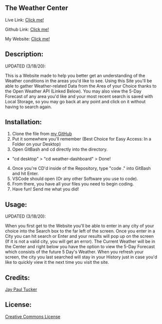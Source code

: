 ## The Weather Center
Live Link:  [Click me!](https://jayptucker.github.io/weather-dashboard/)

Github Link: [Click me!](https://github.com/JayPTucker/weather-dashboard)

My Website:  [Click me!](https://jayptucker.github.io/)

## Description:
UPDATED (3/18/20):

This is a Website made to help you better get an understanding of the Weather conditions in the areas you'd like to see.  Using this Site you'll be able to gather Weather-related Data from the Area of your Choice thanks to the Open Weather API (Linked Below).  You may also view the 5-Day Forecast of any area you'd like and your most recent search is saved with Local Storage, so you may go back at any point and click on it without having to search again.

## Installation:
1. Clone the file from [my GitHub](https://github.com/JayPTucker)
2. Put it somewhere you'll remember (Best Choice for Easy Access: In a Folder on your Desktop)
3. Open GitBash and cd directly into the directory.
- "cd desktop" > "cd weather-dashboard" > Done!
4. Once you're CD'd inside of the Repository, type "code ." into GitBash and hit Enter.
5. VSCode should open (Or any other Software you use to code).
6. From there, you have all your files you need to begin coding.
7. Have fun! Send me what you did!

## Usage:
UPDATED (3/18/20):

When you first get to the Website you'll be able to enter in any city of your choice into the Search box to the far left of the screen.  Once you enter in a City you can hit search or Enter and your results will pop up on the screen (If it is not a valid city, you will get an error).  The Current Weather will be in the Center and right below you have the option to view the 5-Day Forecast which consists of the future 5 Day's Weather.  When you refresh your screen, the city you last searched will stay in your History just in case you'd like to quickly view it the next time you visit the site.

## Credits:
[Jay Paul Tucker](https://jayptucker.github.io)

## License:
[Creative Commons License](https://creativecommons.org/licenses/by-nc-nd/4.0/)
